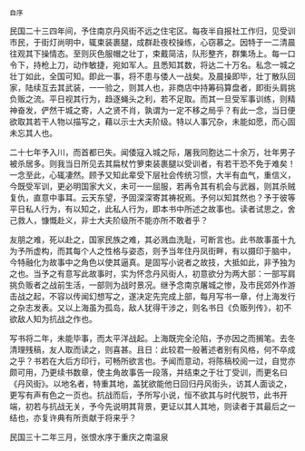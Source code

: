     自序 

   民国二十三四年间，予住南京丹风街不远之住宅区。每夜半自报社工作归，见受训市民，于街灯尚明中，辄束装裹腿，成群赴夜校操练，心窃慕之。因特于一二清晨往观其下操情态。至则灰色服帽之壮丁，束戴简洁，队形整齐，群集场上。每一口令下，持枪上刀，动作敏捷，宛如军人。且悉知其数，将达二十万名。私念一城之壮丁如此，全国可知。即此一事，将不患与倭人一战矣。及晨操即毕，壮丁散队回家，陆续互去其武装，一一验之，则其人也，非商店中持筹码算盘者，即街头肩挑负贩之流。平日视其行为，趋逐蝇头之利，若不足取。而其一旦受军事训练，则精神奋发，俨然干城之寄，人之贤不肖，孰谓为一定不移之局乎？有此一念，当日便欲取其若干人物以描写之，藉以示士大夫阶级。特以人事冗杂，未能如愿，而心固未忘其人也。

   二十七年予入川，而首都已失。闻倭寇入城之际，屠我同胞达二十余万，壮年男子被杀居多。则我当日所见去其扁杖竹箩束装裹腿以受训者，有若干恐不免于难矣！一念至此，心辄凄然。顾予又知此辈受下层社会传统习惯，大半有血气，重信义，今既受军训，更必明国家大义，未可一一屈服，若再令其有机会与武器，则其杀贼复仇，直意中事耳。云天东望，予固深深寄其祷祝焉。予何以知其然也？予于彼等平日私人行为，有以知之，此私人行为，即本书中所述之故事也。读者试思之，舍己救人，慷慨赴义，非士大夫阶级所不能亦所不敢者乎？

   友朋之难，死以赴之，国家民族之难，其必溅血洗耻，可断言也。此书故事虽十九为予所虚构，而其每个人之性格与姿态，则予当年住丹凤街畔，有以摄印于脑中，今特融化为故事中之角色以使其逼真。是固写小说者之故技，大抵如此，非予独为之也。当予之有意写此故事时，实为怀念丹风街人，初意欲分为两大部：一部写肩挑负贩者之战前生活，一部则为战时景况。继予念南京屠城之惨，及市民郊外作游击战之起，不容以传闻幻想写之，遂决定先完成上部，每月写书一章，付上海发行之杂志发表。又以上海虽为孤岛，敌人犹得干涉之，则名书日《负贩列传》，初不欲敌人知为抗战之作也。

   写书将二年，未能毕事，而太平洋战起。上海既完全沦陷，予亦因之而搁笔。去冬清理残稿，友人取而读之，则喜甚。且日：此较君一般著述者别有风格，何不卒成之乎？书若在大后方印行，可畅所欲言也。予闻而意动，将陈稿校阅一过，自觉亦颇可用，乃更续书数章，使主角故事告一段落，并结束之于壮丁受训，而更名曰《丹风街》。以地名者，特重其地，盖犹欲能他日回归丹风街头，访其人面谈之，更写有声有色之一页也。抗战而后，予所写小说，恒不欲其与时代脱节，此书开端，初若与抗战无关，予今先说明其背景，更证以其人其地，则读者于其最后之一结也，亦复许典有所贡献于将来乎？

   民国三十二年三月，张恨水序于重庆之南温泉

